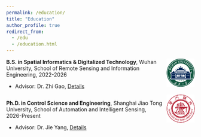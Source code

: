 ```yaml
---
permalink: /education/
title: "Education"
author_profile: true
redirect_from:
  - /edu
  - /education.html
---
```


<img src="../images/whu.png" align="right" width="75" style="margin-left: 10px;">

**B.S. in Spatial Informatics & Digitalized Technology**, Wuhan University, School of Remote Sensing and Information Engineering, 2022-2026

- Advisor: Dr. Zhi Gao, [Details](https://gaozhinuswhu.com/)

<div style="clear: both;"></div>

<img src="../images/sjtu.png" align="right" width="75" style="margin-left: 10px;">

**Ph.D. in Control Science and Engineering**, Shanghai Jiao Tong University, School of Automation and Intelligent Sensing, 2026-Present

- Advisor: Dr. Jie Yang, [Details](http://www.pami.sjtu.edu.cn/jieyang/)

<div style="clear: both;"></div>
